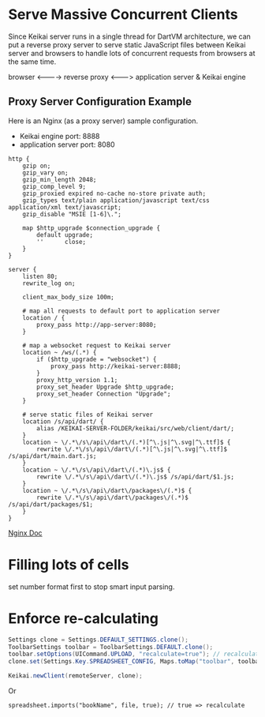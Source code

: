 # Serve Massive Concurrent Clients
Since Keikai server runs in a single thread for DartVM architecture, we can put a reverse proxy server to serve static JavaScript files between Keikai server and browsers to handle lots of concurrent requests from browsers at the same time.

browser  <----> reverse proxy  <---> application server & Keikai engine

## Proxy Server Configuration Example
Here is an Nginx (as a proxy server) sample configuration.

* Keikai engine port: 8888
* application server port: 8080


```
http {
    gzip on;
    gzip_vary on;
    gzip_min_length 2048;
    gzip_comp_level 9;
    gzip_proxied expired no-cache no-store private auth;
    gzip_types text/plain application/javascript text/css application/xml text/javascript;
    gzip_disable "MSIE [1-6]\.";

    map $http_upgrade $connection_upgrade {
        default upgrade;
        ''      close;
    }
}
```

```
server {
    listen 80;
    rewrite_log on;

    client_max_body_size 100m;

    # map all requests to default port to application server
    location / {
        proxy_pass http://app-server:8080;
    }

    # map a websocket request to Keikai server
    location ~ /ws/(.*) {
        if ($http_upgrade = "websocket") {
            proxy_pass http://keikai-server:8888;
        }
        proxy_http_version 1.1;
        proxy_set_header Upgrade $http_upgrade;
        proxy_set_header Connection "Upgrade";
    }

    # serve static files of Keikai server
    location /s/api/dart/ {
        alias /KEIKAI-SERVER-FOLDER/keikai/src/web/client/dart/;
    }
    location ~ \/.*\/s\/api\/dart\/(.*)[^\.js|^\.svg|^\.ttf]$ {
        rewrite \/.*\/s\/api\/dart\/(.*)[^\.js|^\.svg|^\.ttf]$ /s/api/dart/main.dart.js;
    }
    location ~ \/.*\/s\/api\/dart\/(.*)\.js$ {
        rewrite \/.*\/s\/api\/dart\/(.*)\.js$ /s/api/dart/$1.js;
    }
    location ~ \/.*\/s\/api\/dart\/packages\/(.*)$ {
        rewrite \/.*\/s\/api\/dart\/packages\/(.*)$ /s/api/dart/packages/$1;
    }
}
```
[Nginx Doc](https://nginx.org/en/docs/)


# Filling lots of cells
set number format first to stop smart input parsing.


# Enforce re-calculating

```java
Settings clone = Settings.DEFAULT_SETTINGS.clone();
ToolbarSettings toolbar = ToolbarSettings.DEFAULT.clone();
toolbar.setOptions(UICommand.UPLOAD, "recalculate=true"); // recalculate all formula
clone.set(Settings.Key.SPREADSHEET_CONFIG, Maps.toMap("toolbar", toolbar);

Keikai.newClient(remoteServer, clone);
```

Or

```
spreadsheet.imports("bookName", file, true); // true => recalculate
```